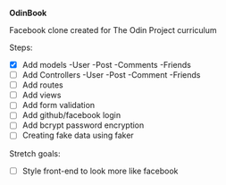 **OdinBook**

Facebook clone created for The Odin Project curriculum

Steps: 
- [X] Add models
    -User
    -Post
    -Comments
    -Friends
- [ ] Add Controllers
    -User
    -Post
    -Comment
    -Friends
- [ ] Add routes
- [ ] Add views
- [ ] Add form validation
- [ ] Add github/facebook login
- [ ] Add bcrypt password encryption
- [ ] Creating fake data using faker

Stretch goals:
- [ ] Style front-end to look more like facebook